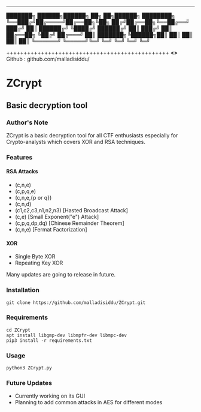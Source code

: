 
-----------------------------------------------------------------

███████╗ ██████╗██████╗ ██╗   ██╗██████╗ ████████╗
╚══███╔╝██╔════╝██╔══██╗╚██╗ ██╔╝██╔══██╗╚══██╔══╝
  ███╔╝ ██║     ██████╔╝ ╚████╔╝ ██████╔╝   ██║
 ███╔╝  ██║     ██╔══██╗  ╚██╔╝  ██╔═══╝    ██║
███████╗╚██████╗██║  ██║   ██║   ██║        ██║
╚══════╝ ╚═════╝╚═╝  ╚═╝   ╚═╝   ╚═╝        ╚═╝

+++++++++++++++++++++++++++++++++++++++++++++++
************<<Created by: st0ic3r>>************
Github : github.com/malladisiddu/

# ZCrypt
## Basic decryption tool

### Author's Note
ZCrypt is a basic decryption tool for all CTF enthusiasts especially for Crypto-analysts which covers XOR and RSA techniques. 
### Features
  #### RSA Attacks
  * (c,n,e)
  * (c,p,q,e)
  * (c,n,e,{p or q})
  * (c,n,d)
  * (c1,c2,c3,n1,n2,n3)   [Hasted Broadcast Attack]
  * (c,e)                 [Small Exponent("e") Attack]
  * (c,p,q,dp,dq)         [Chinese Remainder Theorem]
  * (c,n,e)               [Fermat Factorization]
  
  #### XOR
  * Single Byte XOR
  * Repeating Key XOR

Many updates are going to release in future.

### Installation
```
git clone https://github.com/malladisiddu/ZCrypt.git
```
### Requirements
```
cd ZCrypt
apt install libgmp-dev libmpfr-dev libmpc-dev
pip3 install -r requirements.txt 
```
### Usage
```
python3 ZCrypt.py
``` 

### Future Updates
* Currently working on its GUI
* Planning to add common attacks in AES for different modes

